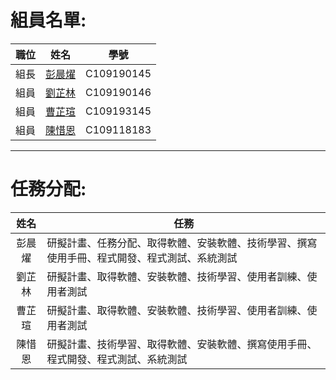 # 組員名單:
| 職位 | 姓名 | 學號 | 
| :-----: | :-----: | :---: |
| 組長 | [彭晨燿](https://github.com/David74091/2022-3a/blob/main/README.md) | C109190145 
| 組員 | [劉芷林](https://github.com/liuzl0121/2022-3A/blob/main/README.md) | C109190146 | 
| 組員 | [曹芷瑄](https://github.com/yummikawaii1001/2022-3A/blob/main/README1.md) | C109193145 | 
| 組員 | [陳惜恩](https://github.com/ianchen123/2022-3a/blob/main/README.md)| C109118183 |
---

# 任務分配:
| 姓名 | 任務 |
| :---: | --- |
| 彭晨燿 | 研擬計畫、任務分配、取得軟體、安裝軟體、技術學習、撰寫使用手冊、程式開發、程式測試、系統測試 |
| 劉芷林 | 研擬計畫、取得軟體、安裝軟體、技術學習、使用者訓練、使用者測試 |
| 曹芷瑄 | 研擬計畫、取得軟體、安裝軟體、技術學習、使用者訓練、使用者測試 |
| 陳惜恩 | 研擬計畫、技術學習、取得軟體、安裝軟體、撰寫使用手冊、程式開發、程式測試、系統測試 |
